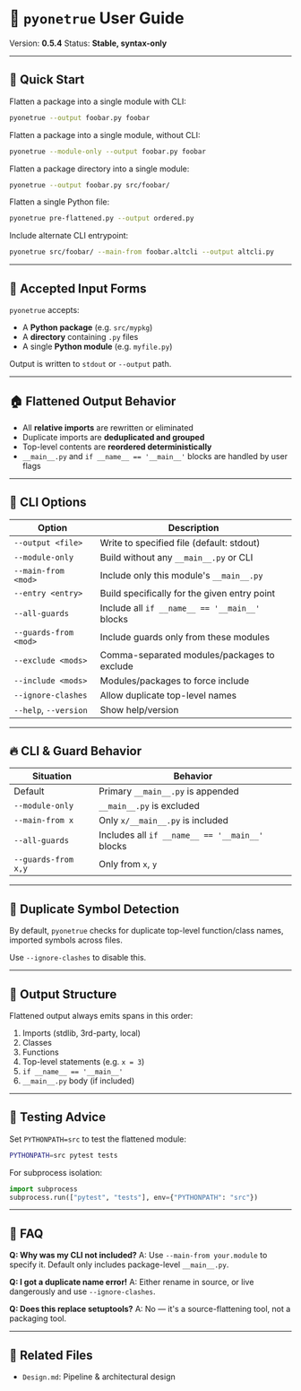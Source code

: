 # 📘 `pyonetrue` User Guide

Version: **0.5.4**
Status: **Stable, syntax-only**

---

## 🚜 Quick Start

Flatten a package into a single module with CLI:

```bash
pyonetrue --output foobar.py foobar
```

Flatten a package into a single module, without CLI:

```bash
pyonetrue --module-only --output foobar.py foobar
```

Flatten a package directory into a single module:

```bash
pyonetrue --output foobar.py src/foobar/
```

Flatten a single Python file:

```bash
pyonetrue pre-flattened.py --output ordered.py
```

Include alternate CLI entrypoint:

```bash
pyonetrue src/foobar/ --main-from foobar.altcli --output altcli.py
```

---

## 📆 Accepted Input Forms

`pyonetrue` accepts:

* A **Python package** (e.g. `src/mypkg`)
* A **directory** containing `.py` files
* A single **Python module** (e.g. `myfile.py`)

Output is written to `stdout` or `--output` path.

---

## 🏠 Flattened Output Behavior

* All **relative imports** are rewritten or eliminated
* Duplicate imports are **deduplicated and grouped**
* Top-level contents are **reordered deterministically**
* `__main__.py` and `if __name__ == '__main__'` blocks are handled by user flags

---

## 🔢 CLI Options

| Option                | Description                                    |
| --------------------- | ---------------------------------------------- |
| `--output <file>`     | Write to specified file (default: stdout)      |
| `--module-only`       | Build without any `__main__.py` or CLI         |
| `--main-from <mod>`   | Include only this module's `__main__.py`       |
| `--entry <entry>`     | Build specifically for the given entry point   |
| `--all-guards`        | Include all `if __name__ == '__main__'` blocks |
| `--guards-from <mod>` | Include guards only from these modules         |
| `--exclude <mods>`    | Comma-separated modules/packages to exclude    |
| `--include <mods>`    | Modules/packages to force include              |
| `--ignore-clashes`    | Allow duplicate top-level names                |
| `--help`, `--version` | Show help/version                              |

---

## 🔥 CLI & Guard Behavior

| Situation           | Behavior                                        |
| ------------------- | ----------------------------------------------- |
| Default             | Primary `__main__.py` is appended               |
| `--module-only`     | `__main__.py` is excluded                       |
| `--main-from x`     | Only `x/__main__.py` is included                |
| `--all-guards`      | Includes all `if __name__ == '__main__'` blocks |
| `--guards-from x,y` | Only from `x`, `y`                              |

---

## 🚧 Duplicate Symbol Detection

By default, `pyonetrue` checks for duplicate top-level function/class names, imported symbols across files.

Use `--ignore-clashes` to disable this.

---

## 📄 Output Structure

Flattened output always emits spans in this order:

1. Imports (stdlib, 3rd-party, local)
2. Classes
3. Functions
4. Top-level statements (e.g. `x = 3`)
5. `if __name__ == '__main__'`
6. `__main__.py` body (if included)

---

## 🧠 Testing Advice

Set `PYTHONPATH=src` to test the flattened module:

```bash
PYTHONPATH=src pytest tests
```

For subprocess isolation:

```python
import subprocess
subprocess.run(["pytest", "tests"], env={"PYTHONPATH": "src"})
```

---

## 🙋 FAQ

**Q: Why was my CLI not included?**
A: Use `--main-from your.module` to specify it. Default only includes package-level `__main__.py`.

**Q: I got a duplicate name error!**
A: Either rename in source, or live dangerously and use `--ignore-clashes`.

**Q: Does this replace setuptools?**
A: No — it's a source-flattening tool, not a packaging tool.

---

## 🔗 Related Files

* `Design.md`: Pipeline & architectural design
